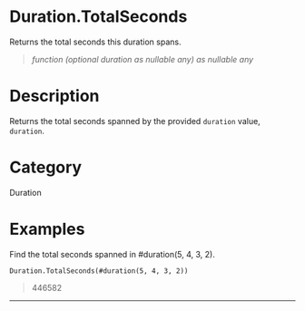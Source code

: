 ﻿# Duration.TotalSeconds
Returns the total seconds this duration spans.
> _function (optional duration as nullable any) as nullable any_
# Description 
Returns the total seconds spanned by the provided <code>duration</code> value, <code>duration</code>.
# Category 
Duration
# Examples 
Find the total seconds spanned in #duration(5, 4, 3, 2).
```
Duration.TotalSeconds(#duration(5, 4, 3, 2))
```
> 446582
***

